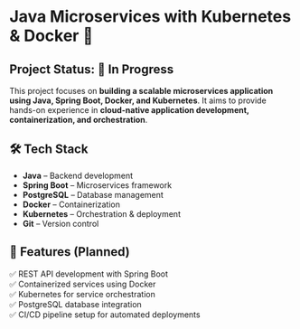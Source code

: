 # Java Microservices with Kubernetes & Docker 🚀  

## Project Status: 🚧 In Progress  

This project focuses on **building a scalable microservices application using Java, Spring Boot, Docker, and Kubernetes**. It aims to provide hands-on experience in **cloud-native application development, containerization, and orchestration**.  

## 🛠️ Tech Stack  
- **Java** – Backend development  
- **Spring Boot** – Microservices framework  
- **PostgreSQL** – Database management  
- **Docker** – Containerization  
- **Kubernetes** – Orchestration & deployment  
- **Git** – Version control  

## 🔧 Features (Planned)  
✅ REST API development with Spring Boot  
✅ Containerized services using Docker  
✅ Kubernetes for service orchestration  
✅ PostgreSQL database integration  
✅ CI/CD pipeline setup for automated deployments  

